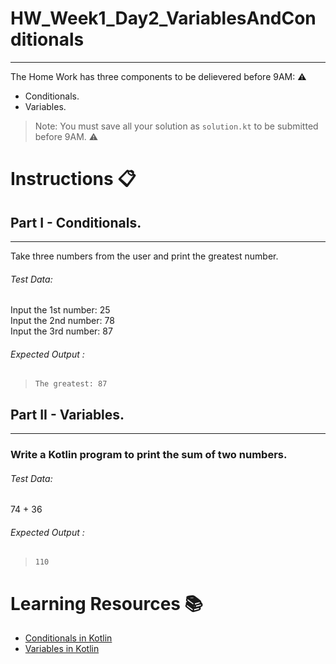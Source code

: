 # HW_Week1_Day2_VariablesAndConditionals
---
The Home Work has three components to be delievered before 9AM: ⚠️
- Conditionals.
- Variables.

> Note: You must save all your solution as `solution.kt` to be submitted before 9AM. ⚠️
# Instructions 📋

## Part I - Conditionals.
---
Take three numbers from the user and print the greatest number.

###### Test Data:
Input the 1st number: 25 <br/>
Input the 2nd number: 78 <br/>
Input the 3rd number: 87 <br/>

###### Expected Output :
> `The greatest: 87`

## Part II - Variables.
---
###  Write a Kotlin program to print the sum of two numbers.
###### Test Data:
74 + 36

###### Expected Output :
> `110`

# Learning Resources  📚
* [Conditionals in Kotlin](https://kotlinlang.org/docs/control-flow.html)
* [Variables in Kotlin](https://kotlinlang.org/docs/basic-syntax.html)
